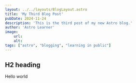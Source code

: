 ```yaml
---
layout: ../../layouts/BlogLayout.astro
title: 'My Third Blog Post'
pubDate: 2024-11-24
description: 'This is the third post of my new Astro blog.'
author: 'Astro Learner'
image:
    url: 
    alt: 
tags: ["astro", "blogging", "learning in public"]
---
```


## H2 heading

Hello world